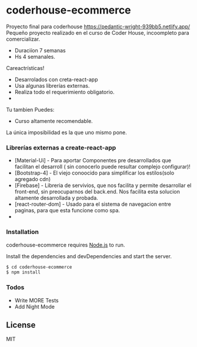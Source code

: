 # coderhouse-ecommerce
Proyecto final para coderhouse
https://pedantic-wright-939bb5.netlify.app/
Pequeño proyecto realizado en el curso de Coder House, incoompleto para comercializar. 

  - Duraciíon 7 semanas
  - Hs 4 semanales.

Careactrísticas!

  - Desarrolados con creta-react-app
  - Usa algunas librerías externas.
  - Realiza todo el requerimiento obligatorio.
  - 
Tu tambien Puedes:
  - Curso altamente recomendable.

La única imposibilidad es la que uno mismo pone.


### Librerías externas a create-react-app

* [Material-Ui] - Para aportar Componentes pre desarrollados que facilitan el desarroll ( sin conocerlo puede resultar complejo configurar)!
* [Bootstrap-4] - El viejo conoocido para simplificar los estilos(solo agregado cdn)
* [Firebase] - Libreria de servivios, que nos facilita y permite desarrollar el front-end, sin preocuparnos del back.end. Nos facilita esta solucion altamente desarrollada y probada.
* [react-router-dom] - Usado para el sistema de navegacion entre paginas, para que esta funcione como spa.
* 
### Installation

coderhouse-ecommerce requires [Node.js](https://nodejs.org/) to run.

Install the dependencies and devDependencies and start the server.

```sh
$ cd coderhouse-ecommerce
$ npm install
```



### Todos

 - Write MORE Tests
 - Add Night Mode

License
----

MIT
